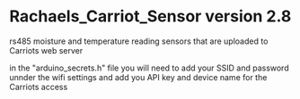 # Rachaels_Carriot_Sensor  version 2.8 
rs485 moisture and temperature reading sensors that are uploaded to Carriots web server

in the "arduino_secrets.h" file you will need to add your SSID and password unnder the wifi settings 
and add you API key and device name for the Carriots access
